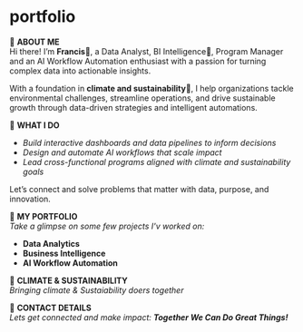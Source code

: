 # portfolio
🔹 **ABOUT ME**  
Hi there! I’m **Francis**🙋, a Data Analyst, BI Intelligence🤖, Program Manager and an AI Workflow Automation enthusiast with a passion for turning complex data into actionable insights.

With a foundation in **climate and sustainability**🌱, I help organizations tackle environmental challenges, streamline operations, and drive sustainable growth through data-driven strategies and intelligent automations.

🔹 **WHAT I DO**  
- *Build interactive dashboards and data pipelines to inform decisions*  
- *Design and automate AI workflows that scale impact*  
- *Lead cross-functional programs aligned with climate and sustainability goals*

Let’s connect and solve problems that matter with data, purpose, and innovation.

🔹 **MY PORTFOLIO**  
*Take a glimpse on some few projects I'v worked on:*
- **Data Analytics**
- **Business Intelligence**
- **AI Workflow Automation**

🔹 **CLIMATE & SUSTAINABILITY**  
*Bringing climate & Sustaiability doers together* 

🔹 **CONTACT DETAILS**  
*Lets get connected and make impact: **Together We Can Do Great Things!***
